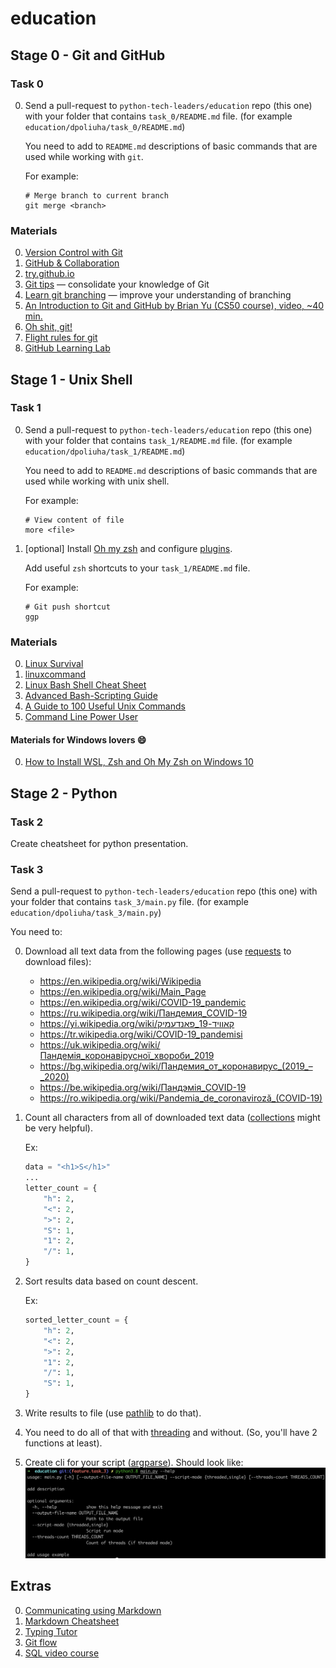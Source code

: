 # education

## Stage 0 - Git and GitHub

### Task 0

0. Send a pull-request to `python-tech-leaders/education` repo (this one) with your folder that contains `task_0/README.md` file. (for example `education/dpoliuha/task_0/README.md`)

    You need to add to `README.md` descriptions of basic commands that are used while working with `git`.
    
    For example:
    ```
    # Merge branch to current branch
    git merge <branch>
    ```

### Materials

0. [Version Control with Git](https://www.udacity.com/course/version-control-with-git--ud123)
1. [GitHub & Collaboration](https://classroom.udacity.com/courses/ud456)
2. [try.github.io](https://try.github.io/levels/1/challenges/1)
3. [Git tips](http://sixrevisions.com/web-development/git-tips/) — consolidate your knowledge of Git
4. [Learn git branching](http://learngitbranching.js.org) — improve your understanding of branching
5. [An Introduction to Git and GitHub by Brian Yu (CS50 course), video, ~40 min.](https://youtu.be/MJUJ4wbFm_A)
6. [Oh shit, git!](http://ohshitgit.com/)
7. [Flight rules for git](https://github.com/k88hudson/git-flight-rules)
8. [GitHub Learning Lab](https://lab.github.com/courses)

## Stage 1 - Unix Shell

### Task 1

0. Send a pull-request to `python-tech-leaders/education` repo (this one) with your folder that contains `task_1/README.md` file. (for example `education/dpoliuha/task_1/README.md`)

    You need to add to `README.md` descriptions of basic commands that are used while working with unix shell.
    
    For example:
    ```
    # View content of file
    more <file>
    ```

1. \[optional\] Install [Oh my zsh](https://ohmyz.sh) and configure [plugins](https://github.com/ohmyzsh/ohmyzsh/wiki/Plugins).

    Add useful `zsh` shortcuts to your `task_1/README.md` file.
    
    For example:
    ```
    # Git push shortcut
    ggp
    ```

### Materials

0. [Linux Survival](https://linuxsurvival.com/linux-tutorial-introduction/)
1. [linuxcommand](http://linuxcommand.org/)
2. [Linux Bash Shell Cheat Sheet](https://annawilliford.github.io/2016-04-02-UTA/workshop/Linux/bash_cheat_sheet.pdf)
3. [Advanced Bash-Scripting Guide](http://www.tldp.org/LDP/abs/html/index.html)
4. [A Guide to 100 Useful Unix Commands](http://oliverelliott.org/article/computing/ref_unix/)
4. [Command Line Power User](https://commandlinepoweruser.com/)

#### Materials for Windows lovers :smile:

0. [How to Install WSL, Zsh and Oh My Zsh on Windows 10](https://evdokimovm.github.io/windows/zsh/shell/syntax/highlighting/ohmyzsh/hyper/terminal/2017/02/24/how-to-install-zsh-and-oh-my-zsh-on-windows-10.html)

## Stage 2 - Python

### Task 2

Create cheatsheet for python presentation.

### Task 3

Send a pull-request to `python-tech-leaders/education` repo (this one) with your folder that contains `task_3/main.py` file. (for example `education/dpoliuha/task_3/main.py`)

You need to:

0. Download all text data from the following pages (use [requests](https://requests.readthedocs.io/en/master/) to download files):
    
    - https://en.wikipedia.org/wiki/Wikipedia
    - https://en.wikipedia.org/wiki/Main_Page
    - https://en.wikipedia.org/wiki/COVID-19_pandemic
    - https://ru.wikipedia.org/wiki/Пандемия_COVID-19
    - https://yi.wikipedia.org/wiki/קאוויד-19_פאנדעמיק
    - https://tr.wikipedia.org/wiki/COVID-19_pandemisi
    - https://uk.wikipedia.org/wiki/Пандемія_коронавірусної_хвороби_2019
    - https://bg.wikipedia.org/wiki/Пандемия_от_коронавирус_(2019_–_2020)
    - https://be.wikipedia.org/wiki/Пандэмія_COVID-19
    - https://ro.wikipedia.org/wiki/Pandemia_de_coronaviroză_(COVID-19)
1. Count all characters from all of downloaded text data ([collections](https://docs.python.org/3/library/collections.html) might be very helpful).

    Ex:
    ```python
    data = "<h1>S</h1>"
    ...
    letter_count = {
        "h": 2,
        "<": 2,
        ">": 2,
        "S": 1,
        "1": 2,
        "/": 1,
    }
    ```
2. Sort results data based on count descent.

    Ex:
    ```python
    sorted_letter_count = {
        "h": 2,
        "<": 2,
        ">": 2,
        "1": 2,
        "/": 1,
        "S": 1,
    }
    ```
3. Write results to file (use [pathlib](https://docs.python.org/3/library/pathlib.html) to do that).
4. You need to do all of that with [threading](https://docs.python.org/3/library/threading.html) and without. (So, you'll have 2 functions at least).
5. Create cli for your script ([argparse](https://docs.python.org/3/library/argparse.html)). Should look like:
    ![cli](./img/stage2_0.png)



## Extras

0. [Communicating using Markdown](https://lab.github.com/githubtraining/communicating-using-markdown)
1. [Markdown Cheatsheet](https://github.com/adam-p/markdown-here/wiki/Markdown-Cheatsheet)
2. [Typing Tutor](https://www.ratatype.com)
3. [Git flow](https://www.atlassian.com/git/tutorials/comparing-workflows/gitflow-workflow)
4. [SQL video course](https://www.youtube.com/playlist?list=PLrCZzMib1e9reQb3ZXLWVaEu2CM3R54ho)
